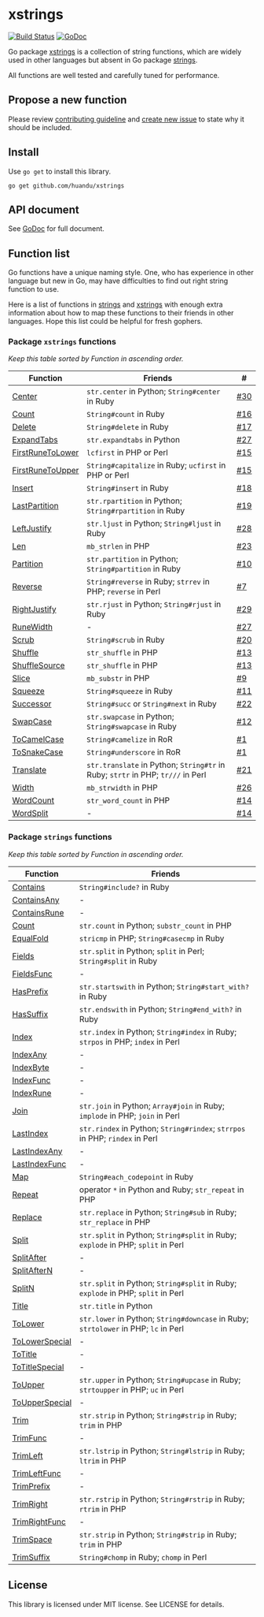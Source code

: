 # xstrings #

[![Build Status](https://travis-ci.org/huandu/xstrings.svg?branch=master)](https://travis-ci.org/huandu/xstrings)
[![GoDoc](https://godoc.org/github.com/huandu/xstrings?status.svg)](https://godoc.org/github.com/huandu/xstrings)

Go package [xstrings](https://godoc.org/github.com/huandu/xstrings) is a collection of string functions, which are widely used in other languages but absent in Go package [strings](http://golang.org/pkg/strings).

All functions are well tested and carefully tuned for performance.

## Propose a new function ##

Please review [contributing guideline](CONTRIBUTING.md) and [create new issue](https://github.com/huandu/xstrings/issues) to state why it should be included.

## Install ##

Use `go get` to install this library.

	go get github.com/huandu/xstrings

## API document ##

See [GoDoc](https://godoc.org/github.com/huandu/xstrings) for full document.

## Function list ##

Go functions have a unique naming style. One, who has experience in other language but new in Go, may have difficulties to find out right string function to use.

Here is a list of functions in [strings](http://golang.org/pkg/strings) and [xstrings](https://godoc.org/github.com/huandu/xstrings) with enough extra information about how to map these functions to their friends in other languages. Hope this list could be helpful for fresh gophers.

### Package `xstrings` functions ###

*Keep this table sorted by Function in ascending order.*

| Function | Friends | # |
| -------- | ------- | --- |
| [Center](https://godoc.org/github.com/huandu/xstrings#Center) | `str.center` in Python; `String#center` in Ruby | [#30](https://github.com/huandu/xstrings/issues/30) |
| [Count](https://godoc.org/github.com/huandu/xstrings#Count) | `String#count` in Ruby | [#16](https://github.com/huandu/xstrings/issues/16) |
| [Delete](https://godoc.org/github.com/huandu/xstrings#Delete) | `String#delete` in Ruby | [#17](https://github.com/huandu/xstrings/issues/17) |
| [ExpandTabs](https://godoc.org/github.com/huandu/xstrings#ExpandTabs) | `str.expandtabs` in Python | [#27](https://github.com/huandu/xstrings/issues/27) |
| [FirstRuneToLower](https://godoc.org/github.com/huandu/xstrings#FirstRuneToLower) | `lcfirst` in PHP or Perl | [#15](https://github.com/huandu/xstrings/issues/15) |
| [FirstRuneToUpper](https://godoc.org/github.com/huandu/xstrings#FirstRuneToUpper) | `String#capitalize` in Ruby; `ucfirst` in PHP or Perl | [#15](https://github.com/huandu/xstrings/issues/15) |
| [Insert](https://godoc.org/github.com/huandu/xstrings#Insert) | `String#insert` in Ruby | [#18](https://github.com/huandu/xstrings/issues/18) |
| [LastPartition](https://godoc.org/github.com/huandu/xstrings#LastPartition) | `str.rpartition` in Python; `String#rpartition` in Ruby | [#19](https://github.com/huandu/xstrings/issues/19) |
| [LeftJustify](https://godoc.org/github.com/huandu/xstrings#LeftJustify) | `str.ljust` in Python; `String#ljust` in Ruby | [#28](https://github.com/huandu/xstrings/issues/28) |
| [Len](https://godoc.org/github.com/huandu/xstrings#Len) | `mb_strlen` in PHP | [#23](https://github.com/huandu/xstrings/issues/23) |
| [Partition](https://godoc.org/github.com/huandu/xstrings#Partition) | `str.partition` in Python; `String#partition` in Ruby | [#10](https://github.com/huandu/xstrings/issues/10) |
| [Reverse](https://godoc.org/github.com/huandu/xstrings#Reverse) | `String#reverse` in Ruby; `strrev` in PHP; `reverse` in Perl | [#7](https://github.com/huandu/xstrings/issues/7) |
| [RightJustify](https://godoc.org/github.com/huandu/xstrings#RightJustify) | `str.rjust` in Python; `String#rjust` in Ruby | [#29](https://github.com/huandu/xstrings/issues/29) |
| [RuneWidth](https://godoc.org/github.com/huandu/xstrings#RuneWidth) | - | [#27](https://github.com/huandu/xstrings/issues/27) |
| [Scrub](https://godoc.org/github.com/huandu/xstrings#Scrub) | `String#scrub` in Ruby | [#20](https://github.com/huandu/xstrings/issues/20) |
| [Shuffle](https://godoc.org/github.com/huandu/xstrings#Shuffle) | `str_shuffle` in PHP | [#13](https://github.com/huandu/xstrings/issues/13) |
| [ShuffleSource](https://godoc.org/github.com/huandu/xstrings#ShuffleSource) | `str_shuffle` in PHP | [#13](https://github.com/huandu/xstrings/issues/13) |
| [Slice](https://godoc.org/github.com/huandu/xstrings#Slice) | `mb_substr` in PHP | [#9](https://github.com/huandu/xstrings/issues/9) |
| [Squeeze](https://godoc.org/github.com/huandu/xstrings#Squeeze) | `String#squeeze` in Ruby | [#11](https://github.com/huandu/xstrings/issues/11) |
| [Successor](https://godoc.org/github.com/huandu/xstrings#Successor) | `String#succ` or `String#next` in Ruby | [#22](https://github.com/huandu/xstrings/issues/22) |
| [SwapCase](https://godoc.org/github.com/huandu/xstrings#SwapCase) | `str.swapcase` in Python; `String#swapcase` in Ruby | [#12](https://github.com/huandu/xstrings/issues/12) |
| [ToCamelCase](https://godoc.org/github.com/huandu/xstrings#ToCamelCase) | `String#camelize` in RoR | [#1](https://github.com/huandu/xstrings/issues/1) |
| [ToSnakeCase](https://godoc.org/github.com/huandu/xstrings#ToSnakeCase) | `String#underscore` in RoR | [#1](https://github.com/huandu/xstrings/issues/1) |
| [Translate](https://godoc.org/github.com/huandu/xstrings#Translate) | `str.translate` in Python; `String#tr` in Ruby; `strtr` in PHP; `tr///` in Perl | [#21](https://github.com/huandu/xstrings/issues/21) |
| [Width](https://godoc.org/github.com/huandu/xstrings#Width) | `mb_strwidth` in PHP | [#26](https://github.com/huandu/xstrings/issues/26) |
| [WordCount](https://godoc.org/github.com/huandu/xstrings#WordCount) | `str_word_count` in PHP | [#14](https://github.com/huandu/xstrings/issues/14) |
| [WordSplit](https://godoc.org/github.com/huandu/xstrings#WordSplit) | - | [#14](https://github.com/huandu/xstrings/issues/14) |

### Package `strings` functions ###

*Keep this table sorted by Function in ascending order.*

| Function | Friends |
| -------- | ------- |
| [Contains](http://golang.org/pkg/strings/#Contains) | `String#include?` in Ruby |
| [ContainsAny](http://golang.org/pkg/strings/#ContainsAny) | - |
| [ContainsRune](http://golang.org/pkg/strings/#ContainsRune) | - |
| [Count](http://golang.org/pkg/strings/#Count) | `str.count` in Python; `substr_count` in PHP |
| [EqualFold](http://golang.org/pkg/strings/#EqualFold) | `stricmp` in PHP; `String#casecmp` in Ruby |
| [Fields](http://golang.org/pkg/strings/#Fields) | `str.split` in Python; `split` in Perl; `String#split` in Ruby |
| [FieldsFunc](http://golang.org/pkg/strings/#FieldsFunc) | - |
| [HasPrefix](http://golang.org/pkg/strings/#HasPrefix) | `str.startswith` in Python; `String#start_with?` in Ruby |
| [HasSuffix](http://golang.org/pkg/strings/#HasSuffix) | `str.endswith` in Python; `String#end_with?` in Ruby |
| [Index](http://golang.org/pkg/strings/#Index) | `str.index` in Python; `String#index` in Ruby; `strpos` in PHP; `index` in Perl |
| [IndexAny](http://golang.org/pkg/strings/#IndexAny) | - |
| [IndexByte](http://golang.org/pkg/strings/#IndexByte) | - |
| [IndexFunc](http://golang.org/pkg/strings/#IndexFunc) | - |
| [IndexRune](http://golang.org/pkg/strings/#IndexRune) | - |
| [Join](http://golang.org/pkg/strings/#Join) | `str.join` in Python; `Array#join` in Ruby; `implode` in PHP; `join` in Perl |
| [LastIndex](http://golang.org/pkg/strings/#LastIndex) | `str.rindex` in Python; `String#rindex`; `strrpos` in PHP; `rindex` in Perl |
| [LastIndexAny](http://golang.org/pkg/strings/#LastIndexAny) | - |
| [LastIndexFunc](http://golang.org/pkg/strings/#LastIndexFunc) | - |
| [Map](http://golang.org/pkg/strings/#Map) | `String#each_codepoint` in Ruby |
| [Repeat](http://golang.org/pkg/strings/#Repeat) | operator `*` in Python and Ruby; `str_repeat` in PHP |
| [Replace](http://golang.org/pkg/strings/#Replace) | `str.replace` in Python; `String#sub` in Ruby; `str_replace` in PHP |
| [Split](http://golang.org/pkg/strings/#Split) | `str.split` in Python; `String#split` in Ruby; `explode` in PHP; `split` in Perl |
| [SplitAfter](http://golang.org/pkg/strings/#SplitAfter) | - |
| [SplitAfterN](http://golang.org/pkg/strings/#SplitAfterN) | - |
| [SplitN](http://golang.org/pkg/strings/#SplitN) | `str.split` in Python; `String#split` in Ruby; `explode` in PHP; `split` in Perl |
| [Title](http://golang.org/pkg/strings/#Title) | `str.title` in Python |
| [ToLower](http://golang.org/pkg/strings/#ToLower) | `str.lower` in Python; `String#downcase` in Ruby; `strtolower` in PHP; `lc` in Perl |
| [ToLowerSpecial](http://golang.org/pkg/strings/#ToLowerSpecial) | - |
| [ToTitle](http://golang.org/pkg/strings/#ToTitle) | - |
| [ToTitleSpecial](http://golang.org/pkg/strings/#ToTitleSpecial) | - |
| [ToUpper](http://golang.org/pkg/strings/#ToUpper) | `str.upper` in Python; `String#upcase` in Ruby; `strtoupper` in PHP; `uc` in Perl |
| [ToUpperSpecial](http://golang.org/pkg/strings/#ToUpperSpecial) | - |
| [Trim](http://golang.org/pkg/strings/#Trim) | `str.strip` in Python; `String#strip` in Ruby; `trim` in PHP |
| [TrimFunc](http://golang.org/pkg/strings/#TrimFunc) | - |
| [TrimLeft](http://golang.org/pkg/strings/#TrimLeft) | `str.lstrip` in Python; `String#lstrip` in Ruby; `ltrim` in PHP |
| [TrimLeftFunc](http://golang.org/pkg/strings/#TrimLeftFunc) | - |
| [TrimPrefix](http://golang.org/pkg/strings/#TrimPrefix) | - |
| [TrimRight](http://golang.org/pkg/strings/#TrimRight) | `str.rstrip` in Python; `String#rstrip` in Ruby; `rtrim` in PHP |
| [TrimRightFunc](http://golang.org/pkg/strings/#TrimRightFunc) | - |
| [TrimSpace](http://golang.org/pkg/strings/#TrimSpace) | `str.strip` in Python; `String#strip` in Ruby; `trim` in PHP |
| [TrimSuffix](http://golang.org/pkg/strings/#TrimSuffix) | `String#chomp` in Ruby; `chomp` in Perl |

## License ##

This library is licensed under MIT license. See LICENSE for details.
